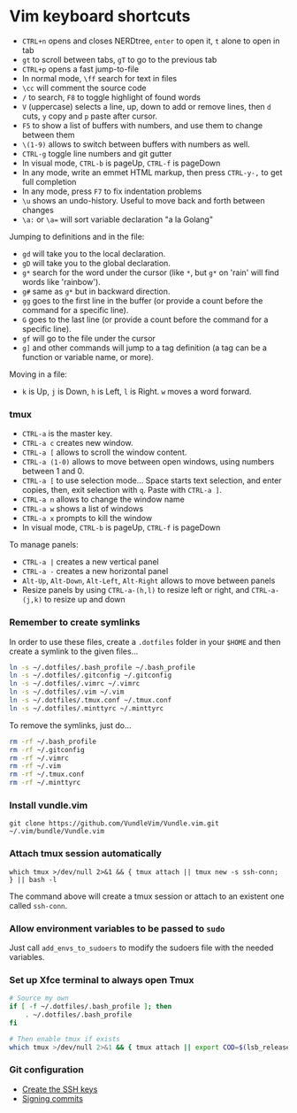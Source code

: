 # Vim keyboard shortcuts

* `CTRL+n` opens and closes NERDtree, `enter` to open it, `t` alone to open in tab
* `gt` to scroll between tabs, `gT` to go to the previous tab
* `CTRL+p` opens a fast jump-to-file
* In normal mode, `\ff` search for text in files
* `\cc` will comment the source code
* `/` to search, `F8` to toggle highlight of found words
* `V` (uppercase) selects a line, up, down to add or remove lines, then `d` cuts, `y` copy and `p` paste after cursor.
* `F5` to show a list of buffers with numbers, and use them to change between them
* `\(1-9)` allows to switch between buffers with numbers as well.
* `CTRL-g` toggle line numbers and git gutter
* In visual mode, `CTRL-b` is pageUp, `CTRL-f` is pageDown
* In any mode, write an emmet HTML markup, then press `CTRL-y-,` to get full completion
* In any mode, press `F7` to fix indentation problems
* `\u` shows an undo-history. Useful to move back and forth between changes
* `\a:` or `\a=` will sort variable declaration "a la Golang"

Jumping to definitions and in the file:
* `gd` will take you to the local declaration.
* `gD` will take you to the global declaration.
* `g*` search for the word under the cursor (like `*`, but `g*` on 'rain' will find words like 'rainbow').
* `g#` same as `g*` but in backward direction.
* `gg` goes to the first line in the buffer (or provide a count before the command for a specific line).
* `G` goes to the last line (or provide a count before the command for a specific line).
* `gf` will go to the file under the cursor
* `g]` and other commands will jump to a tag definition (a tag can be a function or variable name, or more).

Moving in a file:
* `k` is Up, `j` is Down, `h` is Left, `l` is Right. `w` moves a word forward.

### tmux

* `CTRL-a` is the master key.
* `CTRL-a c` creates new window.
* `CTRL-a [` allows to scroll the window content.
* `CTRL-a (1-0)` allows to move between open windows, using numbers between 1 and 0.
* `CTRL-a [` to use selection mode... Space starts text selection, and enter copies, then, exit selection with `q`. Paste with `CTRL-a ]`.
* `CTRL-a n` allows to change the window name
* `CTRL-a w` shows a list of windows
* `CTRL-a x` prompts to kill the window
* In visual mode, `CTRL-b` is pageUp, `CTRL-f` is pageDown

To manage panels:

* `CTRL-a |` creates a new vertical panel
* `CTRL-a -` creates a new horizontal panel
* `Alt-Up`, `Alt-Down`, `Alt-Left`, `Alt-Right` allows to move between panels
* Resize panels by using `CTRL-a-(h,l)` to resize left or right, and `CTRL-a-(j,k)` to resize up and down

### Remember to create symlinks

In order to use these files, create a `.dotfiles` folder in your `$HOME` and then create a symlink to the given files...

```bash
ln -s ~/.dotfiles/.bash_profile ~/.bash_profile
ln -s ~/.dotfiles/.gitconfig ~/.gitconfig
ln -s ~/.dotfiles/.vimrc ~/.vimrc
ln -s ~/.dotfiles/.vim ~/.vim
ln -s ~/.dotfiles/.tmux.conf ~/.tmux.conf
ln -s ~/.dotfiles/.minttyrc ~/.minttyrc
```

To remove the symlinks, just do...

```bash
rm -rf ~/.bash_profile
rm -rf ~/.gitconfig
rm -rf ~/.vimrc
rm -rf ~/.vim
rm -rf ~/.tmux.conf
rm -rf ~/.minttyrc
```

### Install vundle.vim

```
git clone https://github.com/VundleVim/Vundle.vim.git ~/.vim/bundle/Vundle.vim
```


### Attach tmux session automatically

```
which tmux >/dev/null 2>&1 && { tmux attach || tmux new -s ssh-conn;  } || bash -l
```

The command above will create a tmux session or attach to an existent one called `ssh-conn`.

### Allow environment variables to be passed to `sudo`

Just call `add_envs_to_sudoers` to modify the sudoers file with the needed variables.

### Set up Xfce terminal to always open Tmux

```bash
# Source my own
if [ -f ~/.dotfiles/.bash_profile ]; then 
    . ~/.dotfiles/.bash_profile
fi

# Then enable tmux if exists
which tmux >/dev/null 2>&1 && { tmux attach || export COD=$(lsb_release -sr); tmux new -s $(lsb_release -sc)-${CODENAME//./};  } || bash -l
 ```

### Git configuration

   * [Create the SSH keys](https://help.github.com/articles/generating-a-new-ssh-key-and-adding-it-to-the-ssh-agent/)
   * [Signing commits](https://help.github.com/articles/generating-a-new-gpg-key/)

